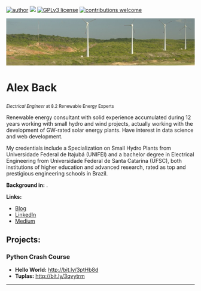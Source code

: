[![author](https://img.shields.io/badge/author-clasenback-red.svg)](https://www.linkedin.com/in/alexback) [![](https://img.shields.io/badge/python-3.7+-blue.svg)](https://www.python.org/downloads/release/python-365/) [![GPLv3 license](https://img.shields.io/badge/License-GPLv3-blue.svg)](http://perso.crans.org/besson/LICENSE.html) [![contributions welcome](https://img.shields.io/badge/contributions-welcome-brightgreen.svg?style=flat)](https://github.com/clasenback)

<p align="center">
  <img src="banner.jpg" >
</p>

# Alex Back
<sub>*Electrical Engineer* at 8.2 Renewable Energy Experts</sub>

Renewable energy consultant with solid experience accumulated during 12 years working with small hydro and wind projects, actually working with the development of GW-rated solar energy plants. Have interest in data science and web development. 

My credentials include a Specialization on Small Hydro Plants from Universidade Federal de Itajubá (UNIFEI) and a bachelor degree in Electrical Engineering from Universidade Federal de Santa Catarina (UFSC), both institutions of higher education and advanced research, rated as top and prestigious engineering schools in Brazil.

**Background in:** .

**Links:**
* [Blog](http://sigmoidal.ai)
* [LinkedIn](https://www.linkedin.com/in/alexback)
* [Medium](https://www.medium.com)


## Projects:

### Python Crash Course ###
* **Hello World:** http://bit.ly/3ptHb8d
* **Tuplas:** http://bit.ly/3qvytrm

---




